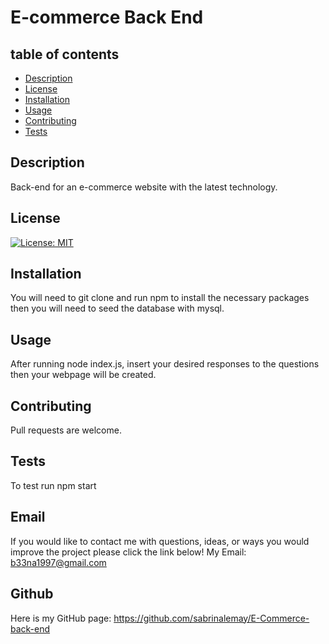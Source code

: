 # E-commerce Back End
## table of contents
- [Description](#description)
- [License](#license)
- [Installation](#installation)
- [Usage](#usage)
- [Contributing](#contibuting)
- [Tests](#tests)
## Description
Back-end for an e-commerce website with the latest technology.
## License
[![License: MIT](https://img.shields.io/badge/License-MIT-yellow.svg)](https://opensource.org/licenses/MIT)
## Installation
You will need to git clone and run npm to install the necessary packages then you will need to seed the database with mysql.
## Usage
After running node index.js, insert your desired responses to the questions then your webpage will be created.
## Contributing
Pull requests are welcome.
## Tests
To test run npm start
## Email
If you would like to contact me with questions, ideas, or ways you would improve the project please click the link below!
  My Email: [b33na1997@gmail.com](mailto:b33na1997@gmail.com)
## Github
Here is my GitHub page: https://github.com/sabrinalemay/E-Commerce-back-end

